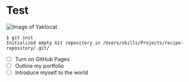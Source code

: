 # Test
![Image of Yaktocat](https://octodex.github.com/images/yaktocat.png)

    $ git init
    Initialized empty Git repository in /Users/skills/Projects/recipe-repository/.git/    

- [ ] Turn on GitHub Pages
- [ ] Outline my portfolio
- [ ] Introduce myself to the world
